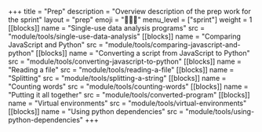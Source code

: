 +++
title = "Prep"
description = "Overview description of the prep work for the sprint"
layout = "prep"
emoji = "🧑🏾‍💻"
menu_level = ["sprint"]
weight = 1
[[blocks]]
name = "Single-use data analysis programs"
src = "module/tools/single-use-data-analysis"
[[blocks]]
name = "Comparing JavaScript and Python"
src = "module/tools/comparing-javascript-and-python"
[[blocks]]
name = "Converting a script from JavaScript to Python"
src = "module/tools/converting-javascript-to-python"
[[blocks]]
name = "Reading a file"
src = "module/tools/reading-a-file"
[[blocks]]
name = "Splitting"
src = "module/tools/splitting-a-string"
[[blocks]]
name = "Counting words"
src = "module/tools/counting-words"
[[blocks]]
name = "Putting it all together"
src = "module/tools/converted-program"
[[blocks]]
name = "Virtual environments"
src = "module/tools/virtual-environments"
[[blocks]]
name = "Using python dependencies"
src = "module/tools/using-python-dependencies"
+++
